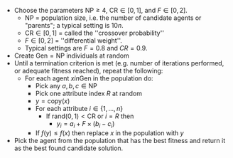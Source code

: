 - Choose the parameters $\text{NP} \geq 4$, $\text{CR} \in [0,1]$, and $F \in [0,2]$. 
  - $\text{NP}$ =  population size, i.e. the number of candidate agents or "parents"; a typical setting is 10$n$. 
  - $\text{CR} \in [0,1]$ =  called the ''crossover probability'' 
  - $F \in [0,2]$ =  ''differential weight''.
  - Typical settings are $F = 0.8$ and $CR = 0.9$. 
- Create $\text{Gen}=\text{NP}$ individuals at random
- Until a termination criterion is met (e.g. number of iterations performed, or adequate fitness reached), repeat the following:
  - For each agent ${x} in \text{Gen}$ in the population do:
    - Pick any  ${a},{b},{c}\in\text{NP}$
    - Pick one attribute index $R$ at random
    - $y= \text{copy}(x)$
    - For each attribute $i \in \{1,\ldots,n\}$
      - If $\text{rand}(0,1)<\text{CR}$ or $i=R$ then 
        - $y_i = a_i + F \times (b_i-c_i)$ 
    -  If $f({y}) \leq f({x})$ then replace ${x}$ in the population with $y$
-  Pick the agent from the population that has the best fitness and return it as the best found candidate solution.

